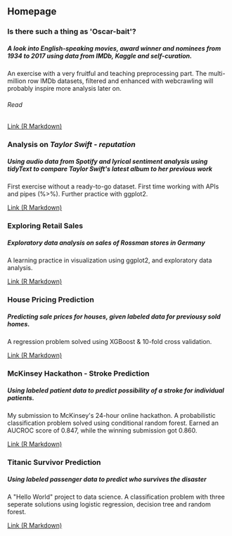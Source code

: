 ## **Homepage**

### **Is there such a thing as 'Oscar-bait'?**
##### A look into English-speaking movies, award winner and nominees from 1934 to 2017 using data from IMDb, Kaggle and self-curation.
An exercise with a very fruitful and teaching preprocessing part. The multi-million row IMDb datasets, filtered and enhanced with webcrawling will probably inspire more analysis later on.

###### Read

[Link (R Markdown)](https://github.com/yildirimgoks/analyticsportfolio/blob/master/proper_imdb_notebook_3.md)

### **Analysis on *Taylor Swift - reputation***
##### Using audio data from Spotify and lyrical sentiment analysis using *tidyText* to compare Taylor Swift's latest album to her previous work
First exercise without a ready-to-go dataset. First time working with APIs and pipes (%>%). Further practice with ggplot2.

[Link (R Markdown)](https://github.com/yildirimgoks/analyticsportfolio/blob/master/Taylor_Swift.md)

### **Exploring Retail Sales**
##### Exploratory data analysis on sales of Rossman stores in Germany
A learning practice in visualization using ggplot2, and exploratory data analysis.

[Link (R Markdown)](https://github.com/yildirimgoks/analyticsportfolio/blob/master/Retail_Prediction_RMD.md)

### **House Pricing Prediction**
##### Predicting sale prices for houses, given labeled data for previousy sold homes.
A regression problem solved using XGBoost & 10-fold cross validation.

[Link (R Markdown)](https://github.com/yildirimgoks/analyticsportfolio/blob/master/house_pricing.md)

### **McKinsey Hackathon - Stroke Prediction**
##### Using labeled patient data to predict possibility of a stroke for individual patients.
My submission to McKinsey's 24-hour online hackathon. A probabilistic classification problem solved using conditional random forest. Earned an AUCROC score of 0.847, while the winning submission got 0.860.

[Link (R Markdown)](https://github.com/yildirimgoks/analyticsportfolio/blob/master/mckinsey_healthcare.md)


### **Titanic Survivor Prediction**
##### Using labeled passenger data to predict who survives the disaster 

A "Hello World" project to data science. A classification problem with three seperate solutions using logistic regression, decision tree and random forest.

[Link (R Markdown)](https://github.com/yildirimgoks/analyticsportfolio/blob/master/titanic.md)
